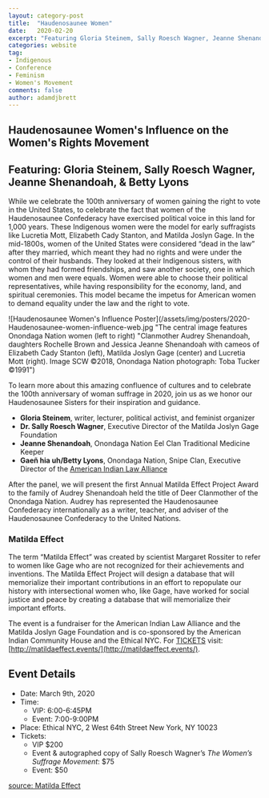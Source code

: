 ```yaml
---
layout: category-post
title:  "Haudenosaunee Women"
date:   2020-02-20
excerpt: "Featuring Gloria Steinem, Sally Roesch Wagner, Jeanne Shenandoah, & Betty Lyons"
categories: website
tag:
- Indigenous
- Conference
- Feminism
- Women's Movement
comments: false
author: adamdjbrett
---
```


## Haudenosaunee Women's Influence on the Women's Rights Movement
## Featuring: Gloria Steinem, Sally Roesch Wagner, Jeanne Shenandoah, & Betty Lyons
While we celebrate the 100th anniversary of women gaining the right to vote in the United States, to celebrate the fact that women of the Haudenosaunee Confederacy have exercised political voice in this land for 1,000 years. These Indigenous women were the model for early suffragists like Lucretia Mott, Elizabeth Cady Stanton, and Matilda Joslyn Gage. In the mid-1800s, women of the United States were considered “dead in the law” after they married, which meant they had no rights and were under the control of their husbands. They looked at their Indigenous sisters, with whom they had formed friendships, and saw another society, one in which women and men were equals. Women were able to choose their political representatives, while having responsibility for the economy, land, and spiritual ceremonies. This model became the impetus for American women to demand equality under the law and the right to vote.

![Haudenosaunee Women's Influence Poster](/assets/img/posters/2020-Haudenosaunee-women-influence-web.jpg "The central image features Onondaga Nation women (left to right) "Clanmother Audrey Shenandoah, daughters Rochelle Brown and Jessica Jeanne Shenandoah with cameos of Elizabeth Cady Stanton (left), Matilda Joslyn Gage (center) and Lucretia Mott (right). Image SCW ©2018, Onondaga Nation photograph: Toba Tucker ©1991")

To learn more about this amazing confluence of cultures and to celebrate the 100th anniversary of woman suffrage in 2020, join us as we honor our Haudenosaunee Sisters for their inspiration and guidance.

*   **Gloria Steinem**, writer, lecturer, political activist, and feminist organizer
*   **Dr. Sally Roesch Wagner**, Executive Director of the Matilda Joslyn Gage Foundation
*   **Jeanne Shenandoah**, Onondaga Nation Eel Clan Traditional Medicine Keeper
*   **Gaeñ hia uh/Betty Lyons**, Onondaga Nation, Snipe Clan, Executive Director of the [American Indian Law Alliance](https://aila.ngo)

After the panel, we will present the first Annual Matilda Effect Project Award to the family of Audrey Shenandoah held the title of Deer Clanmother of the Onondaga Nation. Audrey has represented the Haudenosaunee Confederacy internationally as a writer, teacher, and adviser of the Haudenosaunee Confederacy to the United Nations.

### Matilda Effect
The term “Matilda Effect” was created by scientist Margaret Rossiter to refer to women like Gage who are not recognized for their achievements and inventions. The Matilda Effect Project will design a database that will memorialize their important contributions in an effort to repopulate our history with intersectional women who, like Gage, have worked for social justice and peace by creating a database that will memorialize their important efforts.


The event is a fundraiser for the American Indian Law Alliance and the Matilda Joslyn Gage Foundation and is co-sponsored by the American Indian Community House and the Ethical NYC. For [TICKETS](http://wwww.matildaeffect.events/) visit: [http://matildaeffect.events/](http://matildaeffect.events/).


## Event Details

*   Date: March 9th, 2020
*   Time:
    * VIP: 6:00-6:45PM
    * Event: 7:00-9:00PM
*   Place: Ethical NYC, 2 West 64th Street New York, NY 10023
*   Tickets:
    * VIP $200
    * Event & autographed copy of Sally Roesch Wagner’s _The Women’s Suffrage Movement_: $75
    * Event: $50


[source: Matilda Effect](https://www.matildaeffect.events)    
